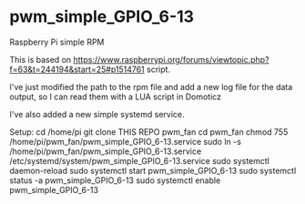 # pwm_simple_GPIO_6-13
Raspberry Pi simple RPM

This is based on https://www.raspberrypi.org/forums/viewtopic.php?f=63&t=244194&start=25#p1514761 script.

I've just modified the path to the rpm file and add a new log file for the data output, so I can read them with a LUA script in Domoticz

I've also added a new simple systemd service.

Setup:
cd /home/pi
git clone THIS REPO pwm_fan
cd pwm_fan
chmod 755 /home/pi/pwm_fan/pwm_simple_GPIO_6-13.service
sudo ln -s /home/pi/pwm_fan/pwm_simple_GPIO_6-13.service /etc/systemd/system/pwm_simple_GPIO_6-13.service
sudo systemctl daemon-reload
sudo systemctl start pwm_simple_GPIO_6-13
sudo systemctl status -a pwm_simple_GPIO_6-13
sudo systemctl enable pwm_simple_GPIO_6-13
